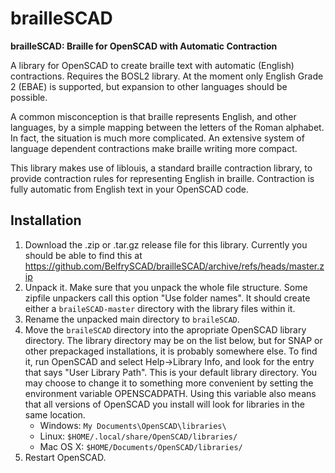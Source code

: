 # brailleSCAD

**brailleSCAD: Braille for OpenSCAD with Automatic Contraction**

A library for OpenSCAD to create braille text with automatic (English)
contractions.  Requires the BOSL2 library.  At the moment only English
Grade 2 (EBAE) is supported, but expansion to other languages should
be possible.

A common misconception is that braille represents English, and other
languages, by a simple mapping between the letters of the Roman
alphabet.  In fact, the situation is much more complicated.
An extensive system of language dependent contractions make braille
writing more compact.

This library makes use of liblouis, a standard braille contraction
library, to provide contraction rules for representing English in
braille.  Contraction is fully automatic from English text in your
OpenSCAD code.  

## Installation

1. Download the .zip or .tar.gz release file for this library.  Currently you should be able to find this at https://github.com/BelfrySCAD/brailleSCAD/archive/refs/heads/master.zip
2. Unpack it. Make sure that you unpack the whole file structure. Some zipfile unpackers call this option "Use folder names". It should create either a `braileSCAD-master` directory with the library files within it.  
3. Rename the unpacked main directory to `braileSCAD`.
4. Move the `braileSCAD` directory into the apropriate OpenSCAD library directory.  The library directory may be on the list below, but for SNAP or other prepackaged installations, it is probably somewhere else.  To find it, run OpenSCAD and select Help&rarr;Library Info, and look for the entry that says "User Library Path".  This is your default library directory.  You may choose to change it to something more convenient by setting the environment variable OPENSCADPATH.  Using this variable also means that all versions of OpenSCAD you install will look for libraries in the same location.  
    - Windows: `My Documents\OpenSCAD\libraries\`
    - Linux: `$HOME/.local/share/OpenSCAD/libraries/`
    - Mac OS X: `$HOME/Documents/OpenSCAD/libraries/`
5. Restart OpenSCAD.


